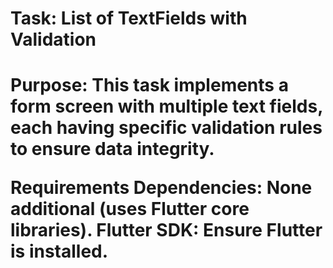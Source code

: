 <h1>Task: List of TextFields with Validation<h1/>

Purpose:
This task implements a form screen with multiple text fields, each having specific validation rules to ensure data integrity.

Requirements
Dependencies: None additional (uses Flutter core libraries).
Flutter SDK: Ensure Flutter is installed.
